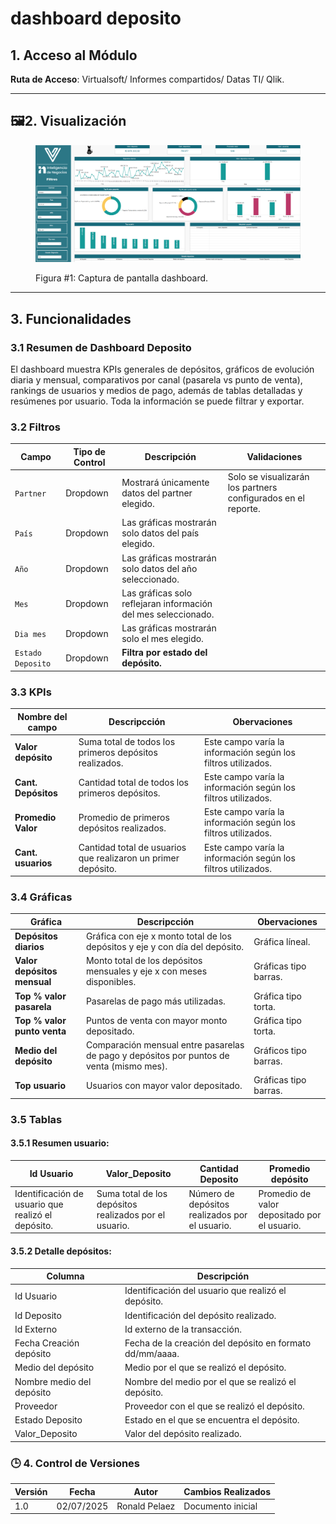 # dashboard deposito

## 1. Acceso al Módulo

**Ruta de Acceso**: Virtualsoft/ Informes compartidos/ Datas TI/ Qlik.

***

## 🖼️2. Visualización

<figure><img src=".gitbook/assets/image (2).png" alt=""><figcaption><p>Figura #1: Captura de pantalla dashboard.</p></figcaption></figure>

***

## 3. Funcionalidades

### 3.1 Resumen de Dashboard Deposito

El dashboard muestra KPIs generales de depósitos, gráficos de evolución diaria y mensual, comparativos por canal (pasarela vs punto de venta), rankings de usuarios y medios de pago, además de tablas detalladas y resúmenes por usuario. Toda la información se puede filtrar y exportar.

### 3.2 Filtros

| Campo             | Tipo de Control | Descripción                                                    | Validaciones                                                  |
| ----------------- | --------------- | -------------------------------------------------------------- | ------------------------------------------------------------- |
| `Partner`         | Dropdown        | Mostrará únicamente datos del partner elegido.                 | Solo se visualizarán los partners configurados en el reporte. |
| `País`            | Dropdown        | Las gráficas mostrarán solo datos del país elegido.            |                                                               |
| `Año`             | Dropdown        | Las gráficas mostrarán solo datos del año seleccionado.        |                                                               |
| `Mes`             | Dropdown        | Las gráficas solo reflejaran información del mes seleccionado. |                                                               |
| `Dia mes`         | Dropdown        | Las gráficas mostrarán solo el mes elegido.                    |                                                               |
| `Estado Deposito` | Dropdown        | **Filtra por estado del depósito.**                            |                                                               |

### 3.3 KPIs

| Nombre del campo    | Descripcción                                                  | Obervaciones                                                  |
| ------------------- | ------------------------------------------------------------- | ------------------------------------------------------------- |
| **Valor depósito**  |  Suma total de todos los primeros depósitos realizados.       | Este campo varía la información según los filtros utilizados. |
| **Cant. Depósitos** | Cantidad total de todos los primeros depósitos.               | Este campo varía la información según los filtros utilizados. |
| **Promedio Valor**  | Promedio de primeros depósitos realizados.                    | Este campo varía la información según los filtros utilizados. |
| **Cant. usuarios**  | Cantidad total de usuarios que realizaron un primer depósito. | Este campo varía la información según los filtros utilizados. |

### 3.4 Gráficas

| Gráfica                     | Descripcción                                                                             | Obervaciones          |
| --------------------------- | ---------------------------------------------------------------------------------------- | --------------------- |
| **Depósitos diarios**       | Gráfica con eje x monto total de los depósitos y eje y con día del depósito.             | Gráfica líneal.       |
| **Valor depósitos mensual** | Monto total de los depósitos mensuales y eje x con meses disponibles.                    | Gráficas tipo barras. |
| **Top % valor pasarela**    | Pasarelas de pago más utilizadas.                                                        | Gráfica tipo torta.   |
| **Top % valor punto venta** | Puntos de venta con mayor monto depositado.                                              | Gráfica tipo torta.   |
| **Medio del depósito**      | Comparación mensual entre pasarelas de pago y depósitos por puntos de venta (mismo mes). | Gráficos tipo barras. |
| **Top usuario**             | Usuarios con mayor valor depositado.                                                     | Gráficas tipo barras. |

### 3.5 Tablas

#### 3.5.1 Resumen usuario:&#x20;

| Id Usuario                                         | Valor\_Deposito                                        | Cantidad Deposito                              | Promedio depósito                            |
| -------------------------------------------------- | ------------------------------------------------------ | ---------------------------------------------- | -------------------------------------------- |
| Identificación de usuario que realizó el depósito. | Suma total de los depósitos realizados por el usuario. | Número de depósitos realizados por el usuario. | Promedio de valor depositado por el usuario. |

#### 3.5.2 Detalle depósitos:&#x20;

| Columna                   | Descripción                                              |
| ------------------------- | -------------------------------------------------------- |
| Id Usuario                | Identificación del usuario que realizó el depósito.      |
| Id Deposito               | Identificación del depósito realizado.                   |
| Id Externo                | Id externo de la transacción.                            |
| Fecha Creación depósito   | Fecha de la creación del depósito en formato dd/mm/aaaa. |
| Medio del depósito        | Medio por el que se realizó el depósito.                 |
| Nombre medio del depósito | Nombre del medio por el que se realizó el depósito.      |
| Proveedor                 | Proveedor con el que se realizó el depósito.             |
| Estado Deposito           | Estado en el que se encuentra el depósito.               |
| Valor\_Deposito           | Valor del depósito realizado.                            |

### 🕒 4. Control de Versiones

| Versión | Fecha      | Autor         | Cambios Realizados |
| ------- | ---------- | ------------- | ------------------ |
| 1.0     | 02/07/2025 | Ronald Pelaez | Documento inicial  |
